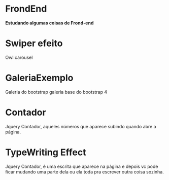 # FrondEnd
**Estudando algumas coisas de Frond-end**

# Swiper efeito
Owl carousel 

# GaleriaExemplo
Galeria do bootstrap galeria base do bootstrap 4

# Contador
Jquery Contador, aqueles números que aparece subindo quando abre a página.

# TypeWriting Effect
Jquery Contador, é uma escrita que aparece na página e depois vc pode ficar mudando uma parte dela ou ela toda pra escrever outra coisa sozinha.
